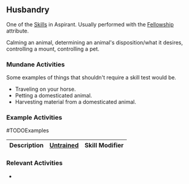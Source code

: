 ## Husbandry
One of the [Skills](Skills) in Aspirant. Usually performed with the [Fellowship](Stats#Fellowship) attribute.

Calming an animal, determining an animal's disposition/what it desires, controlling a mount, controlling a pet. 

### Mundane Activities
Some examples of things that shouldn't require a skill test would be.
* Traveling on your horse.
* Petting a domesticated animal.
* Harvesting material from a domesticated animal.

### Example Activities
#TODOExamples 

| Description                                      | [Untrained](Skills#Untrained) | Skill Modifier |
| ------------------------------------------------ | ----------------------------- | -------------- |


### Relevant Activities
* 